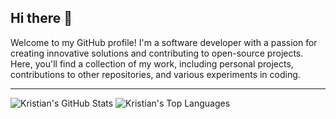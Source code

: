 ## Hi there 👋
Welcome to my GitHub profile! I'm a software developer with a passion for creating innovative solutions and contributing to open-source projects. Here, you'll find a collection of my work, including personal projects, contributions to other repositories, and various experiments in coding.

---
<p float="left">
  <img src="https://github-readme-stats.vercel.app/api?username=prefix63&show_icons=true&theme=blue-green" alt="Kristian's GitHub Stats" />
    <img src="https://github-readme-stats.vercel.app/api/top-langs/?username=prefix63&layout=compact&theme=blue-green" alt="Kristian's Top Languages" />
</p>

